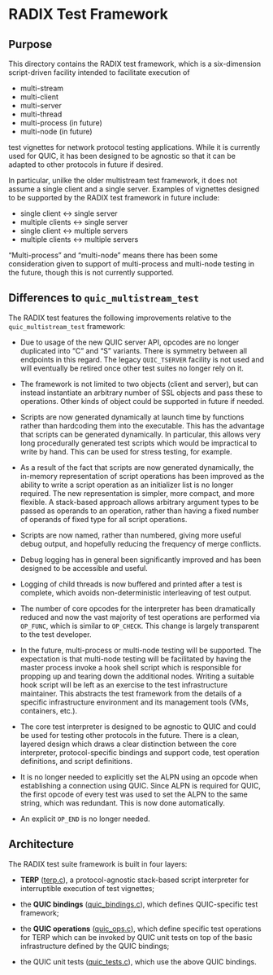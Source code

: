 RADIX Test Framework
====================

Purpose
-------

This directory contains the RADIX test framework, which is a six-dimension
script-driven facility intended to facilitate execution of

- multi-stream
- multi-client
- multi-server
- multi-thread
- multi-process (in future)
- multi-node (in future)

test vignettes for network protocol testing applications. While it is currently
used for QUIC, it has been designed to be agnostic so that it can be adapted to
other protocols in future if desired.

In particular, unilke the older multistream test framework, it does not assume a
single client and a single server. Examples of vignettes designed to be
supported by the RADIX test framework in future include:

- single client ↔ single server
- multiple clients ↔ single server
- single client ↔ multiple servers
- multiple clients ↔ multiple servers

“Multi-process” and “multi-node” means there has been some consideration
given to support of multi-process and multi-node testing in the future, though
this is not currently supported.

Differences to `quic_multistream_test`
--------------------------------------

The RADIX test features the following improvements relative to the
`quic_multistream_test` framework:

- Due to usage of the new QUIC server API, opcodes are no longer duplicated
  into “C” and “S” variants. There is symmetry between all endpoints in this
  regard. The legacy `QUIC_TSERVER` facility is not used and will eventually
  be retired once other test suites no longer rely on it.

- The framework is not limited to two objects (client and server),
  but can instead instantiate an arbitrary number of SSL objects and pass these
  to operations. Other kinds of object could be supported in future if needed.

- Scripts are now generated dynamically at launch time by functions rather
  than hardcoding them into the executable. This has the advantage that scripts
  can be generated dynamically. In particular, this allows very long
  procedurally generated test scripts which would be impractical to write
  by hand. This can be used for stress testing, for example.

- As a result of the fact that scripts are now generated dynamically, the
  in-memory representation of script operations has been improved as the ability
  to write a script operation as an initializer list is no longer required. The
  new representation is simpler, more compact, and more flexible. A stack-based
  approach allows arbitrary argument types to be passed as operands to an
  operation, rather than having a fixed number of operands of fixed type for all
  script operations.

- Scripts are now named, rather than numbered, giving more useful debug output,
  and hopefully reducing the frequency of merge conflicts.

- Debug logging has in general been significantly improved and has been designed
  to be accessible and useful.

- Logging of child threads is now buffered and printed after a test is complete,
  which avoids non-deterministic interleaving of test output.

- The number of core opcodes for the interpreter has been dramatically reduced
  and now the vast majority of test operations are performed via `OP_FUNC`,
  which is similar to `OP_CHECK`. This change is largely transparent to the
  test developer.

- In the future, multi-process or multi-node testing will be supported.
  The expectation is that multi-node testing will be facilitated by having the
  master process invoke a hook shell script which is responsible for propping up
  and tearing down the additional nodes. Writing a suitable hook script will be
  left as an exercise to the test infrastructure maintainer. This abstracts the
  test framework from the details of a specific infrastructure environment and
  its management tools (VMs, containers, etc.).

- The core test interpreter is designed to be agnostic to QUIC and could be
  used for testing other protocols in the future. There is a clean, layered
  design which draws a clear distinction between the core interpreter,
  protocol-specific bindings and support code, test operation definitions, and
  script definitions.

- It is no longer needed to explicitly set the ALPN using an opcode when
  establishing a connection using QUIC. Since ALPN is required for QUIC, the
  first opcode of every test was used to set the ALPN to the same string, which
  was redundant. This is now done automatically.

- An explicit `OP_END` is no longer needed.

Architecture
------------

The RADIX test suite framework is built in four layers:

- **TERP** ([terp.c](./terp.c)), a protocol-agnostic stack-based script
  interpreter for interruptible execution of test vignettes;

- the **QUIC bindings** ([quic_bindings.c](./quic_bindings.c)), which defines
  QUIC-specific test framework;

- the **QUIC operations** ([quic_ops.c](./quic_ops.c)), which define specific
  test operations for TERP which can be invoked by QUIC unit tests on top of the
  basic infrastructure defined by the QUIC bindings;

- the QUIC unit tests ([quic_tests.c](./quic_tests.c)), which use the above
  QUIC bindings.
